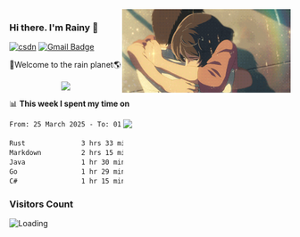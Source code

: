 <img  align='right' height="150" src="https://github.com/LikeRainDay/LikeRainDay/blob/master/pic/img_rain_1.gif?raw=true">



### Hi there. I'm Rainy :lemon:

[![csdn](https://img.shields.io/badge/-csdn-c14438?style=flat-square&logo=c&logoColor=white)](https://blog.csdn.net/qq_15807167)
[![Gmail Badge](https://img.shields.io/badge/-gmail-c14438?style=flat-square&logo=Gmail&logoColor=white&link=mailto:houshuai0816@gmail.com)](mailto:houshuai0816@gmail.com)

🚀Welcome to the rain planet🌎

<center>
<img align='center'  src="https://source.unsplash.com/user/rainyhehe/likes">
</center>

📊 **This week I spent my time on**

<img align='right'   width="300" src="https://github-readme-stats.vercel.app/api?username=LikeRainDay&show_icons=true&title_color=fff&icon_color=79ff97&text_color=9f9f9f&bg_color=151515&count_private=true">

<!--START_SECTION:waka-->

```txt
From: 25 March 2025 - To: 01 April 2025

Rust              3 hrs 33 mins   ██████░░░░░░░░░░░░░░░░░░░   24.63 %
Markdown          2 hrs 15 mins   ████░░░░░░░░░░░░░░░░░░░░░   15.63 %
Java              1 hr 30 mins    ██▓░░░░░░░░░░░░░░░░░░░░░░   10.38 %
Go                1 hr 29 mins    ██▓░░░░░░░░░░░░░░░░░░░░░░   10.32 %
C#                1 hr 15 mins    ██▒░░░░░░░░░░░░░░░░░░░░░░   08.74 %
```

<!--END_SECTION:waka-->

### Visitors Count
<img align="left" src = "https://profile-counter.glitch.me/LikeRainDay/count.svg" alt ="Loading">
